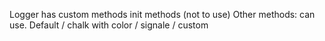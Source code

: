 Logger has custom methods
init methods (not to use)
Other methods: can use.
Default / chalk with color / signale / custom
